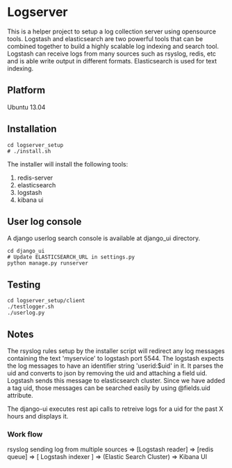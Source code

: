 Logserver
=========
This is a helper project to setup a log collection server using opensource tools.
Logstash and elasticsearch are two powerful tools that can be combined together to build a highly scalable log indexing and search tool. Logstash can receive logs from many sources such as rsyslog, redis, etc and is able write output in different formats. Elasticsearch is used for text indexing.

## Platform
Ubuntu 13.04


## Installation
    cd logserver_setup
    # ./install.sh

The installer will install the following tools:

1. redis-server
2. elasticsearch
3. logstash
4. kibana ui

## User log console
A django userlog search console is available at django_ui directory.

    cd django_ui
    # Update ELASTICSEARCH_URL in settings.py
    python manage.py runserver


## Testing
    cd logserver_setup/client
    ./testlogger.sh
    ./userlog.py


## Notes
The rsyslog rules setup by the installer script will redirect any log messages containing the text 'myservice' to logstash port 5544. The logstash expects the log messages to have an identifier string 'userid:$uid' in it. It parses the uid and converts to json by removing the uid and attaching a field uid. Logstash sends this message to elasticsearch cluster. Since we have added a tag uid, those messages can be searched easily by using @fields.uid attribute.

The django-ui executes rest api calls to retreive logs for a uid for the past X hours and displays it.

### Work flow
 rsyslog sending log from multiple sources =>  [Logstash reader] => [redis queue]  => [ Logstash indexer ] =>  (Elastic Search Cluster) => Kibana UI

